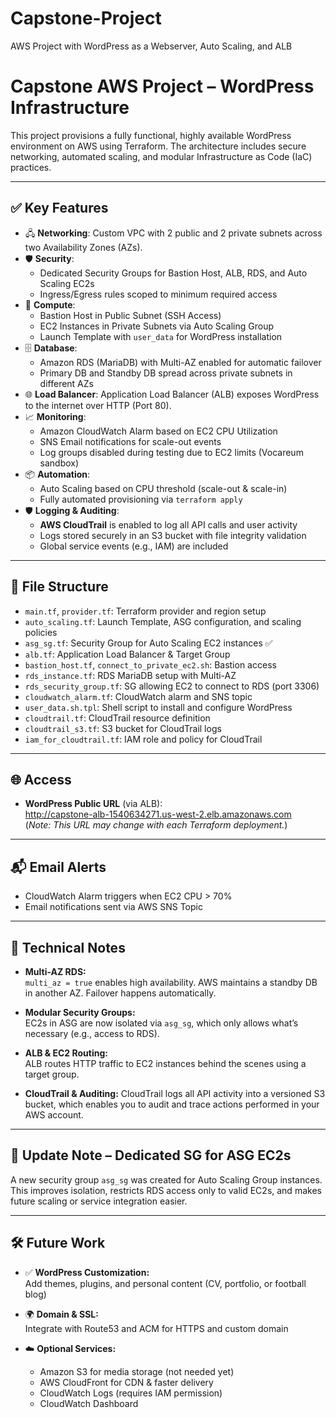 # Capstone-Project  
AWS Project with WordPress as a Webserver, Auto Scaling, and ALB

# Capstone AWS Project – WordPress Infrastructure

This project provisions a fully functional, highly available WordPress environment on AWS using Terraform. The architecture includes secure networking, automated scaling, and modular Infrastructure as Code (IaC) practices.

---

## ✅ Key Features

- 🖧 **Networking**: Custom VPC with 2 public and 2 private subnets across two Availability Zones (AZs).
- 🛡️ **Security**:
  - Dedicated Security Groups for Bastion Host, ALB, RDS, and Auto Scaling EC2s
  - Ingress/Egress rules scoped to minimum required access
- 🚀 **Compute**:
  - Bastion Host in Public Subnet (SSH Access)
  - EC2 Instances in Private Subnets via Auto Scaling Group
  - Launch Template with `user_data` for WordPress installation
- 🗄️ **Database**: 
  - Amazon RDS (MariaDB) with Multi-AZ enabled for automatic failover
  - Primary DB and Standby DB spread across private subnets in different AZs
- 🌐 **Load Balancer**: Application Load Balancer (ALB) exposes WordPress to the internet over HTTP (Port 80).
- 📈 **Monitoring**:
  - Amazon CloudWatch Alarm based on EC2 CPU Utilization
  - SNS Email notifications for scale-out events
  - Log groups disabled during testing due to EC2 limits (Vocareum sandbox)
- 📦 **Automation**:
  - Auto Scaling based on CPU threshold (scale-out & scale-in)
  - Fully automated provisioning via `terraform apply`
- 🛡️ **Logging & Auditing**:
  - **AWS CloudTrail** is enabled to log all API calls and user activity
  - Logs stored securely in an S3 bucket with file integrity validation
  - Global service events (e.g., IAM) are included

---

## 📂 File Structure

- `main.tf`, `provider.tf`: Terraform provider and region setup
- `auto_scaling.tf`: Launch Template, ASG configuration, and scaling policies
- `asg_sg.tf`: Security Group for Auto Scaling EC2 instances ✅
- `alb.tf`: Application Load Balancer & Target Group
- `bastion_host.tf`, `connect_to_private_ec2.sh`: Bastion access
- `rds_instance.tf`: RDS MariaDB setup with Multi-AZ
- `rds_security_group.tf`: SG allowing EC2 to connect to RDS (port 3306)
- `cloudwatch_alarm.tf`: CloudWatch alarm and SNS topic
- `user_data.sh.tpl`: Shell script to install and configure WordPress
- `cloudtrail.tf`: CloudTrail resource definition
- `cloudtrail_s3.tf`: S3 bucket for CloudTrail logs
- `iam_for_cloudtrail.tf`: IAM role and policy for CloudTrail

---

## 🌐 Access

- **WordPress Public URL** (via ALB):  
  http://capstone-alb-1540634271.us-west-2.elb.amazonaws.com  
  (*Note: This URL may change with each Terraform deployment.*)

---

## 📬 Email Alerts

- CloudWatch Alarm triggers when EC2 CPU > 70%
- Email notifications sent via AWS SNS Topic

---

## 🧠 Technical Notes

- **Multi-AZ RDS:**  
  `multi_az = true` enables high availability. AWS maintains a standby DB in another AZ. Failover happens automatically.
  
- **Modular Security Groups:**  
  EC2s in ASG are now isolated via `asg_sg`, which only allows what’s necessary (e.g., access to RDS).

- **ALB & EC2 Routing:**  
  ALB routes HTTP traffic to EC2 instances behind the scenes using a target group.

- **CloudTrail & Auditing:**
  CloudTrail logs all API activity into a versioned S3 bucket, which enables you to audit and trace actions performed in your AWS account.

---

## 🧩 Update Note – Dedicated SG for ASG EC2s

A new security group `asg_sg` was created for Auto Scaling Group instances. This improves isolation, restricts RDS access only to valid EC2s, and makes future scaling or service integration easier.

---

## 🛠️ Future Work

- ✅ **WordPress Customization:**  
  Add themes, plugins, and personal content (CV, portfolio, or football blog)

- 🌍 **Domain & SSL:**  
  Integrate with Route53 and ACM for HTTPS and custom domain

- ☁️ **Optional Services:**
  - Amazon S3 for media storage (not needed yet)
  - AWS CloudFront for CDN & faster delivery
  - CloudWatch Logs (requires IAM permission)
  - CloudWatch Dashboard
